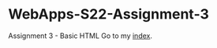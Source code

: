 # WebApps-S22-Assignment-3
Assignment 3 - Basic HTML
Go to my  [index](https://44-563-web-apps-s22.github.io/webapps-s22-assignment-3-shashank546962/).
